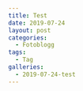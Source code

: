 ```yaml
---
title: Test
date: 2019-07-24
layout: post
categories:
  - Fotoblogg
tags:
  - Tag
galleries:
  - 2019-07-24-test
---
```

